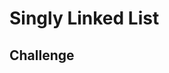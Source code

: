 # Singly Linked List
<!-- Short summary or background information -->

## Challenge
<!-- Description of the challenge -->


